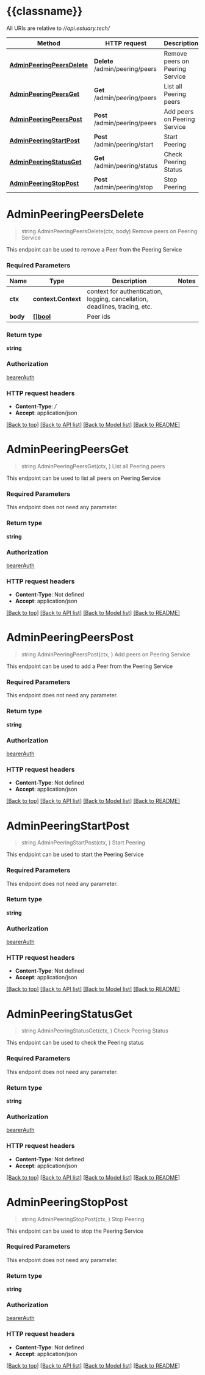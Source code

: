 # {{classname}}

All URIs are relative to *//api.estuary.tech/*

Method | HTTP request | Description
------------- | ------------- | -------------
[**AdminPeeringPeersDelete**](PeersApi.md#AdminPeeringPeersDelete) | **Delete** /admin/peering/peers | Remove peers on Peering Service
[**AdminPeeringPeersGet**](PeersApi.md#AdminPeeringPeersGet) | **Get** /admin/peering/peers | List all Peering peers
[**AdminPeeringPeersPost**](PeersApi.md#AdminPeeringPeersPost) | **Post** /admin/peering/peers | Add peers on Peering Service
[**AdminPeeringStartPost**](PeersApi.md#AdminPeeringStartPost) | **Post** /admin/peering/start | Start Peering
[**AdminPeeringStatusGet**](PeersApi.md#AdminPeeringStatusGet) | **Get** /admin/peering/status | Check Peering Status
[**AdminPeeringStopPost**](PeersApi.md#AdminPeeringStopPost) | **Post** /admin/peering/stop | Stop Peering

# **AdminPeeringPeersDelete**
> string AdminPeeringPeersDelete(ctx, body)
Remove peers on Peering Service

This endpoint can be used to remove a Peer from the Peering Service

### Required Parameters

Name | Type | Description  | Notes
------------- | ------------- | ------------- | -------------
 **ctx** | **context.Context** | context for authentication, logging, cancellation, deadlines, tracing, etc.
  **body** | [**[]bool**](bool.md)| Peer ids | 

### Return type

**string**

### Authorization

[bearerAuth](../README.md#bearerAuth)

### HTTP request headers

 - **Content-Type**: */*
 - **Accept**: application/json

[[Back to top]](#) [[Back to API list]](../README.md#documentation-for-api-endpoints) [[Back to Model list]](../README.md#documentation-for-models) [[Back to README]](../README.md)

# **AdminPeeringPeersGet**
> string AdminPeeringPeersGet(ctx, )
List all Peering peers

This endpoint can be used to list all peers on Peering Service

### Required Parameters
This endpoint does not need any parameter.

### Return type

**string**

### Authorization

[bearerAuth](../README.md#bearerAuth)

### HTTP request headers

 - **Content-Type**: Not defined
 - **Accept**: application/json

[[Back to top]](#) [[Back to API list]](../README.md#documentation-for-api-endpoints) [[Back to Model list]](../README.md#documentation-for-models) [[Back to README]](../README.md)

# **AdminPeeringPeersPost**
> string AdminPeeringPeersPost(ctx, )
Add peers on Peering Service

This endpoint can be used to add a Peer from the Peering Service

### Required Parameters
This endpoint does not need any parameter.

### Return type

**string**

### Authorization

[bearerAuth](../README.md#bearerAuth)

### HTTP request headers

 - **Content-Type**: Not defined
 - **Accept**: application/json

[[Back to top]](#) [[Back to API list]](../README.md#documentation-for-api-endpoints) [[Back to Model list]](../README.md#documentation-for-models) [[Back to README]](../README.md)

# **AdminPeeringStartPost**
> string AdminPeeringStartPost(ctx, )
Start Peering

This endpoint can be used to start the Peering Service

### Required Parameters
This endpoint does not need any parameter.

### Return type

**string**

### Authorization

[bearerAuth](../README.md#bearerAuth)

### HTTP request headers

 - **Content-Type**: Not defined
 - **Accept**: application/json

[[Back to top]](#) [[Back to API list]](../README.md#documentation-for-api-endpoints) [[Back to Model list]](../README.md#documentation-for-models) [[Back to README]](../README.md)

# **AdminPeeringStatusGet**
> string AdminPeeringStatusGet(ctx, )
Check Peering Status

This endpoint can be used to check the Peering status

### Required Parameters
This endpoint does not need any parameter.

### Return type

**string**

### Authorization

[bearerAuth](../README.md#bearerAuth)

### HTTP request headers

 - **Content-Type**: Not defined
 - **Accept**: application/json

[[Back to top]](#) [[Back to API list]](../README.md#documentation-for-api-endpoints) [[Back to Model list]](../README.md#documentation-for-models) [[Back to README]](../README.md)

# **AdminPeeringStopPost**
> string AdminPeeringStopPost(ctx, )
Stop Peering

This endpoint can be used to stop the Peering Service

### Required Parameters
This endpoint does not need any parameter.

### Return type

**string**

### Authorization

[bearerAuth](../README.md#bearerAuth)

### HTTP request headers

 - **Content-Type**: Not defined
 - **Accept**: application/json

[[Back to top]](#) [[Back to API list]](../README.md#documentation-for-api-endpoints) [[Back to Model list]](../README.md#documentation-for-models) [[Back to README]](../README.md)

